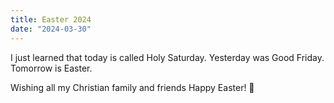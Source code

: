 ```yaml
---
title: Easter 2024
date: "2024-03-30"
---
```


I just learned that today is called Holy Saturday. Yesterday was Good Friday. Tomorrow is Easter.

Wishing all my Christian family and friends Happy Easter! 🌷
